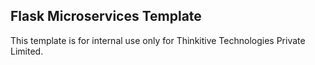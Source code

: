 ## Flask Microservices Template

This template is for internal use only for Thinkitive Technologies Private Limited.


